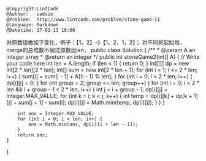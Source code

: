 ```
@Copyright:LintCode
@Author:   vadxin
@Problem:  http://www.lintcode.com/problem/stone-game-ii
@Language: Markdown
@Datetime: 17-01-13 10:00
```

对原数组做如下变化，例子：【1，2】-》【1，2，1，2】；
对不同的起始堆，merge的总堆数不超过原数组len，
public class Solution {
    /**
     * @param A an integer array
     * @return an integer
     */
    public int stoneGame2(int[] A) {
        // Write your code here
        int len = A.length;
        if (len < 1) {
            return 0;
        }
        int[][] dp = new int[2 * len][2 * len];
        int[] sum = new int[2 * len + 1];
        for (int i = 1; i <= 2 * len; i++) {
            sum[i] = sum[i - 1] + A[(i - 1) % len];
        }
        for (int i = 0; i < 2 * len; i++) {
            dp[i][i] = 0;
        }
        for (int group = 2; group <= len; group++) {
            for (int i = 0; i < 2 * len && i + group - 1 < 2 * len; i++) {
                int j = i + group - 1;
                dp[i][j] = Integer.MAX_VALUE;
                for (int k = i; k < j; k++) {
                    int temp = dp[i][k] + dp[k + 1][j] + sum[j + 1] - sum[i];
                    dp[i][j] = Math.min(temp, dp[i][j]);
                }
            }
        }
        
        int ans = Integer.MAX_VALUE;
        for (int i = 0; i < len; i++) {
            ans = Math.min(ans, dp[i][i + len - 1]);
        }
        return ans;
    }
}